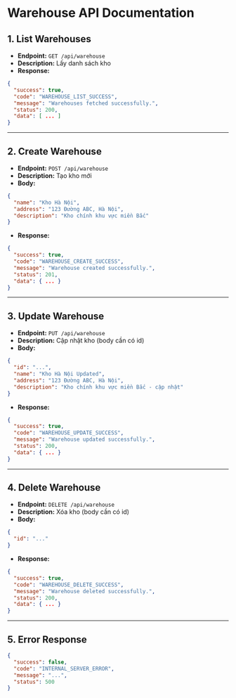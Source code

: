 # Warehouse API Documentation

## 1. List Warehouses
- **Endpoint:** `GET /api/warehouse`
- **Description:** Lấy danh sách kho
- **Response:**
```json
{
  "success": true,
  "code": "WAREHOUSE_LIST_SUCCESS",
  "message": "Warehouses fetched successfully.",
  "status": 200,
  "data": [ ... ]
}
```

---

## 2. Create Warehouse
- **Endpoint:** `POST /api/warehouse`
- **Description:** Tạo kho mới
- **Body:**
```json
{
  "name": "Kho Hà Nội",
  "address": "123 Đường ABC, Hà Nội",
  "description": "Kho chính khu vực miền Bắc"
}
```
- **Response:**
```json
{
  "success": true,
  "code": "WAREHOUSE_CREATE_SUCCESS",
  "message": "Warehouse created successfully.",
  "status": 201,
  "data": { ... }
}
```

---

## 3. Update Warehouse
- **Endpoint:** `PUT /api/warehouse`
- **Description:** Cập nhật kho (body cần có id)
- **Body:**
```json
{
  "id": "...",
  "name": "Kho Hà Nội Updated",
  "address": "123 Đường ABC, Hà Nội",
  "description": "Kho chính khu vực miền Bắc - cập nhật"
}
```
- **Response:**
```json
{
  "success": true,
  "code": "WAREHOUSE_UPDATE_SUCCESS",
  "message": "Warehouse updated successfully.",
  "status": 200,
  "data": { ... }
}
```

---

## 4. Delete Warehouse
- **Endpoint:** `DELETE /api/warehouse`
- **Description:** Xóa kho (body cần có id)
- **Body:**
```json
{
  "id": "..."
}
```
- **Response:**
```json
{
  "success": true,
  "code": "WAREHOUSE_DELETE_SUCCESS",
  "message": "Warehouse deleted successfully.",
  "status": 200,
  "data": { ... }
}
```

---

## 5. Error Response
```json
{
  "success": false,
  "code": "INTERNAL_SERVER_ERROR",
  "message": "...",
  "status": 500
}
```
